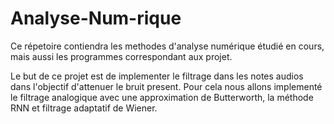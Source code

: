 # Analyse-Num-rique
Ce répetoire contiendra les methodes d'analyse numérique étudié en cours, mais aussi les 
programmes correspondant aux projet.

Le but de ce projet est de implementer le filtrage dans les notes audios dans l'objectif d'attenuer le bruit present. 
Pour cela nous allons implementé le filtrage analogique avec une approximation de Butterworth, la méthode RNN 
et filtrage adaptatif de Wiener. 

